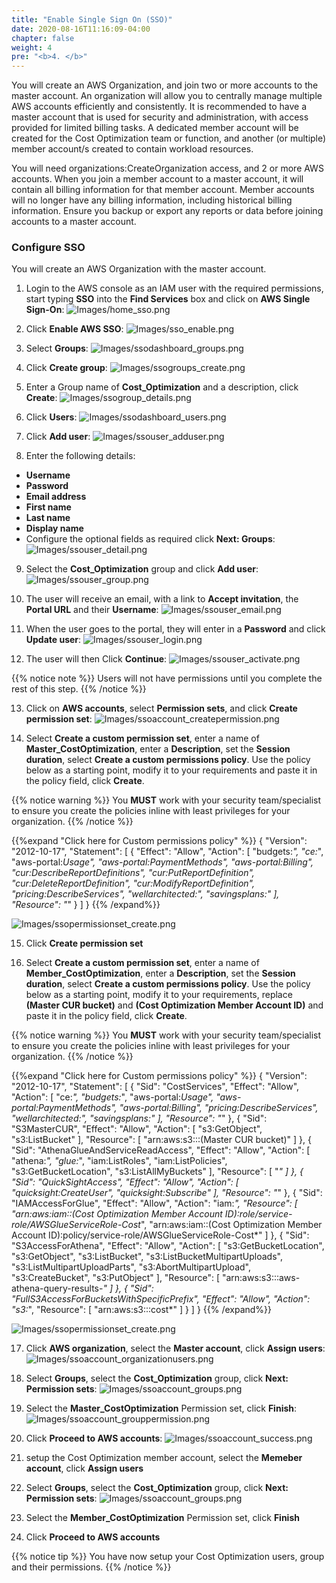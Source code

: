 ```yaml
---
title: "Enable Single Sign On (SSO)"
date: 2020-08-16T11:16:09-04:00
chapter: false
weight: 4
pre: "<b>4. </b>"
---
```




You will create an AWS Organization, and join two or more accounts to the master account. An organization will allow you to centrally manage multiple AWS accounts efficiently and consistently. It is recommended to have a master account that is  used for security and administration, with access provided for limited billing tasks. A dedicated member account will be created for the Cost Optimization team or function, and another (or multiple) member account/s created to contain workload resources.

You will need organizations:CreateOrganization access, and 2 or more AWS accounts. When you join a member account to a master account, it will contain all billing information for that member account. Member accounts will no longer have any billing information, including historical billing information.  Ensure you backup or export any reports or data before joining accounts to a master account.

### Configure SSO
You will create an AWS Organization with the master account.

1. Login to the AWS console as an IAM user with the required permissions, start typing **SSO** into the **Find Services** box and click on **AWS Single Sign-On**:
![Images/home_sso.png](/Cost/100_1_AWS_Account_Setup/Images/home_sso.png)

2. Click **Enable AWS SSO**:
![Images/sso_enable.png](/Cost/100_1_AWS_Account_Setup/Images/sso_enable.png)

3. Select **Groups**:
![Images/ssodashboard_groups.png](/Cost/100_1_AWS_Account_Setup/Images/ssodashboard_groups.png)

4. Click **Create group**:
![Images/ssogroups_create.png](/Cost/100_1_AWS_Account_Setup/Images/ssogroups_create.png)

5. Enter a Group name of **Cost_Optimization** and a description, click **Create**:
![Images/ssogroup_details.png](/Cost/100_1_AWS_Account_Setup/Images/ssogroup_details.png)

6. Click **Users**:
![Images/ssodashboard_users.png](/Cost/100_1_AWS_Account_Setup/Images/ssodashboard_users.png)

7. Click **Add user**:
![Images/ssouser_adduser.png](/Cost/100_1_AWS_Account_Setup/Images/ssouser_adduser.png)

8. Enter the following details:
 - **Username**
 - **Password**
 - **Email address**
 - **First name** 
 - **Last name** 
 - **Display name**
 - Configure the optional fields as required
click **Next: Groups**: 
![Images/ssouser_detail.png](/Cost/100_1_AWS_Account_Setup/Images/ssouser_detail.png)

9. Select the **Cost_Optimization** group and click **Add user**:
![Images/ssouser_group.png](/Cost/100_1_AWS_Account_Setup/Images/ssouser_group.png)

10. The user will receive an email, with a link to **Accept invitation**, the **Portal URL** and their **Username**:
![Images/ssouser_email.png](/Cost/100_1_AWS_Account_Setup/Images/ssouser_email.png)

11. When the user goes to the portal, they will enter in a **Password** and click **Update user**:
![Images/ssouser_login.png](/Cost/100_1_AWS_Account_Setup/Images/ssouser_login.png)

12. The user will then Click **Continue**:
![Images/ssouser_activate.png](/Cost/100_1_AWS_Account_Setup/Images/ssouser_activate.png)

{{% notice note %}}
Users will not have permissions until you complete the rest of this step.
{{% /notice %}}

13. Click on **AWS accounts**, select **Permission sets**, and click **Create permission set**:
![Images/ssoaccount_createpermission.png](/Cost/100_1_AWS_Account_Setup/Images/ssoaccount_createpermission.png)

14. Select **Create a custom permission set**, enter a name of **Master_CostOptimization**, enter a **Description**, set the **Session duration**, select **Create a custom permissions policy**. Use the policy below as a starting point, modify it to your requirements and paste it in the policy field,  click **Create**.

{{% notice warning %}}
You **MUST** work with your security team/specialist to ensure you create the policies inline with least privileges for your organization.
{{% /notice %}}

{{%expand "Click here for Custom permissions policy" %}}
    {
        "Version": "2012-10-17",
        "Statement": [
            {
                "Effect": "Allow",
                "Action": [
                    "budgets:*",
                    "ce:*",
                    "aws-portal:*Usage",
                    "aws-portal:*PaymentMethods",
                    "aws-portal:*Billing",
                    "cur:DescribeReportDefinitions",
                    "cur:PutReportDefinition",
                    "cur:DeleteReportDefinition",
                    "cur:ModifyReportDefinition",
                    "pricing:DescribeServices",
                    "wellarchitected:*",
                    "savingsplans:*"
                ],
                "Resource": "*"
            }
        ]
    }
{{% /expand%}}

![Images/ssopermissionset_create.png](/Cost/100_1_AWS_Account_Setup/Images/ssopermissionset_create.png)

15. Click **Create permission set**

16. Select **Create a custom permission set**, enter a name of **Member_CostOptimization**, enter a **Description**, set the **Session duration**, select **Create a custom permissions policy**. Use the policy below as a starting point, modify it to your requirements, replace **(Master CUR bucket)** and **(Cost Optimization Member Account ID)** and paste it in the policy field,  click **Create**.

{{% notice warning %}}
You **MUST** work with your security team/specialist to ensure you create the policies inline with least privileges for your organization.
{{% /notice %}}

{{%expand "Click here for Custom permissions policy" %}}
    {
        "Version": "2012-10-17",
        "Statement": [
            {
                "Sid": "CostServices",
                "Effect": "Allow",
                "Action": [
                    "ce:*",
                    "budgets:*",
                    "aws-portal:*Usage",
                    "aws-portal:*PaymentMethods",
                    "aws-portal:*Billing",
                    "pricing:DescribeServices",
                    "wellarchitected:*",
                    "savingsplans:*"
                ],
                "Resource": "*"
            },
            {
                "Sid": "S3MasterCUR",
                "Effect": "Allow",
                "Action": [
                    "s3:GetObject",
                    "s3:ListBucket"
                ],
                "Resource": [
                    "arn:aws:s3:::(Master CUR bucket)"
                ]
            },
        {
            "Sid": "AthenaGlueAndServiceReadAccess",
            "Effect": "Allow",
            "Action": [
                "athena:*",
                "glue:*",
                "iam:ListRoles",
                "iam:ListPolicies",
                "s3:GetBucketLocation",
                "s3:ListAllMyBuckets"
            ],
            "Resource": [
                "*"
            ]
        },
        {
            "Sid": "QuickSightAccess",
            "Effect": "Allow",
            "Action": [
                "quicksight:CreateUser",
                "quicksight:Subscribe"
            ],
            "Resource": "*"
        },
        {
            "Sid": "IAMAccessForGlue",
            "Effect": "Allow",
            "Action": "iam:*",
            "Resource": [
                "arn:aws:iam::(Cost Optimization Member Account ID):role/service-role/AWSGlueServiceRole-Cost*",
                "arn:aws:iam::(Cost Optimization Member Account ID):policy/service-role/AWSGlueServiceRole-Cost*"
            ]
        },
        {
            "Sid": "S3AccessForAthena",
            "Effect": "Allow",
            "Action": [
                "s3:GetBucketLocation",
                "s3:GetObject",
                "s3:ListBucket",
                "s3:ListBucketMultipartUploads",
                "s3:ListMultipartUploadParts",
                "s3:AbortMultipartUpload",
                "s3:CreateBucket",
                "s3:PutObject"
            ],
            "Resource": [
                "arn:aws:s3:::aws-athena-query-results-*"
            ]
        },
        {
            "Sid": "FullS3AccessForBucketsWithSpecificPrefix",
            "Effect": "Allow",
            "Action": "s3:*",
            "Resource": [
                "arn:aws:s3:::cost*"
            ]
        }
    ]
    }
{{% /expand%}}

![Images/ssopermissionset_create.png](/Cost/100_1_AWS_Account_Setup/Images/ssopermissionset_create.png)

17. Click **AWS organization**, select the **Master account**, click **Assign users**:
![Images/ssoaccount_organizationusers.png](/Cost/100_1_AWS_Account_Setup/Images/ssoaccount_organizationusers.png)

18. Select **Groups**, select the **Cost_Optimization** group, click **Next: Permission sets**:
![Images/ssoaccount_groups.png](/Cost/100_1_AWS_Account_Setup/Images/ssoaccount_groups.png)

19. Select the **Master_CostOptimization** Permission set, click **Finish**:
![Images/ssoaccount_grouppermission.png](/Cost/100_1_AWS_Account_Setup/Images/ssoaccount_grouppermission.png)

20. Click **Proceed to AWS accounts**:
![Images/ssoaccount_success.png](/Cost/100_1_AWS_Account_Setup/Images/ssoaccount_success.png)

21. setup the Cost Optimization member account, select the **Memeber account**, click **Assign users**

22. Select **Groups**, select the **Cost_Optimization** group, click **Next: Permission sets**:
![Images/ssoaccount_groups.png](/Cost/100_1_AWS_Account_Setup/Images/ssoaccount_groups.png)

23. Select the **Member_CostOptimization** Permission set, click **Finish**

24. Click **Proceed to AWS accounts**


{{% notice tip %}}
You have now setup your Cost Optimization users, group and their permissions.
{{% /notice %}}








